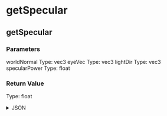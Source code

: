 # getSpecular

## getSpecular

### Parameters

worldNormal
  Type: vec3
eyeVec
  Type: vec3
lightDir
  Type: vec3
specularPower
  Type: float

### Return Value

  Type: float

<details><summary>JSON</summary>

```
{
  "Type": "getSpecular",
  "Name": "getSpecular",
  "Category": 1,
  "InputPins": [
    {
      "Connection": null,
      "Id": "worldNormal",
      "Type": "vec3"
    },
    {
      "Connection": null,
      "Id": "eyeVec",
      "Type": "vec3"
    },
    {
      "Connection": null,
      "Id": "lightDir",
      "Type": "vec3"
    },
    {
      "Connection": null,
      "Id": "specularPower",
      "Type": "float"
    }
  ],
  "OutputPins": [
    {
      "Id": "",
      "Type": "float"
    }
  ]
}
```

</details>

